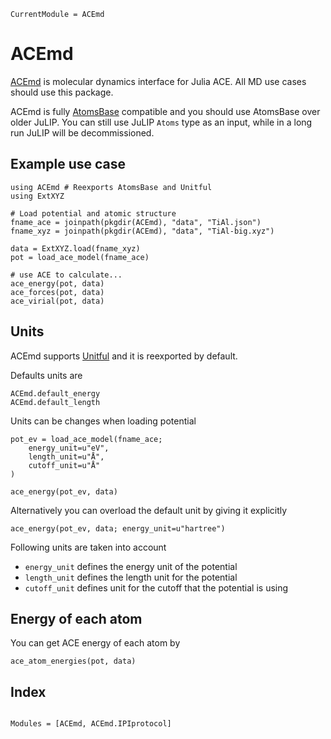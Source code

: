 ```@meta
CurrentModule = ACEmd
```

# ACEmd

[ACEmd](https://github.com/acesuit/ACEmd.jl) is molecular dynamics interface for Julia ACE. All MD use cases should use this package.

ACEmd is fully [AtomsBase](https://github.com/JuliaMolSim/AtomsBase.jl) compatible and you should use AtomsBase over older JuLIP. You can still use JuLIP `Atoms` type as an input, while in a long run JuLIP will be decommissioned.

## Example use case

```@example 1
using ACEmd # Reexports AtomsBase and Unitful
using ExtXYZ

# Load potential and atomic structure
fname_ace = joinpath(pkgdir(ACEmd), "data", "TiAl.json")
fname_xyz = joinpath(pkgdir(ACEmd), "data", "TiAl-big.xyz")

data = ExtXYZ.load(fname_xyz)
pot = load_ace_model(fname_ace)

# use ACE to calculate...
ace_energy(pot, data)
ace_forces(pot, data)
ace_virial(pot, data)
```

## Units

ACEmd supports [Unitful](https://github.com/PainterQubits/Unitful.jl) and it is reexported by default.

Defaults units are

```@repl 1
ACEmd.default_energy
ACEmd.default_length
```

Units can be changes when loading potential

```@example 1
pot_ev = load_ace_model(fname_ace;
    energy_unit=u"eV",
    length_unit=u"Å",
    cutoff_unit=u"Å"
)

ace_energy(pot_ev, data)
```

Alternatively you can overload the default unit by giving it explicitly

```@repl 1
ace_energy(pot_ev, data; energy_unit=u"hartree")
```

Following units are taken into account

- `energy_unit` defines the energy unit of the potential
- `length_unit` defines the length unit for the potential
- `cutoff_unit` defines unit for the cutoff that the potential is using


## Energy of each atom

You can get ACE energy of each atom by

```@repl 1
ace_atom_energies(pot, data)
```


## Index

```@index
```

```@autodocs
Modules = [ACEmd, ACEmd.IPIprotocol]
```
